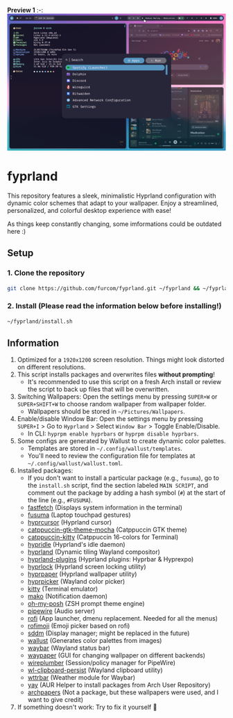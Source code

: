 **Preview 1**
:-:
![Preview](https://github.com/furcom/fyprland/blob/main/preview.png?raw=true)

# fyprland
This repository features a sleek, minimalistic Hyprland configuration with dynamic color schemes that adapt to your wallpaper. Enjoy a streamlined, personalized, and colorful desktop experience with ease!  
  
As things keep constantly changing, some imformations could be outdated here :)

## Setup

### 1. Clone the repository
```bash
git clone https://github.com/furcom/fyprland.git ~/fyprland && ~/fyprland/install.sh
```

### 2. Install (Please read the information below before installing!)
```bash
~/fyprland/install.sh
```

## Information
1. Optimized for a `1920x1200` screen resolution. Things might look distorted on different resolutions.
2. This script installs packages and overwrites files **without prompting**!
    - It's recommended to use this script on a fresh Arch install or review the script to back up files that will be overwritten.
3. Switching Wallpapers: Open the settings menu by pressing `SUPER+W` or `SUPER+SHIFT+W` to choose random wallpaper from wallpaper folder.
    - Wallpapers should be stored in `~/Pictures/Wallpapers`.
4. Enable/disable Window Bar: Open the settings menu by pressing `SUPER+I` > Go to `Hyprland` > Select `Window Bar` > Toggle Enable/Disable.
    - In CLI: `hyprpm enable hyprbars` or `hyprpm disable hyprbars`.
5. Some configs are generated by Wallust to create dynamic color palettes.
    - Templates are stored in `~/.config/wallust/templates`.
    - You'll need to review the configuration file for templates at `~/.config/wallust/wallust.toml`.
6. Installed packages:
    - If you don't want to install a particular package (e.g., `fusuma`), go to the `install.sh` script, find the section labeled `MAIN SCRIPT`, and comment out the package by adding a hash symbol (`#`) at the start of the line (e.g., `#FUSUMA`).
    - [fastfetch](https://github.com/fastfetch-cli/fastfetch) (Displays system information in the terminal)
    - [fusuma](https://github.com/iberianpig/fusuma) (Laptop touchpad gestures)
    - [hyprcursor](https://github.com/hyprwm/hyprcursor) (Hyprland cursor)
    - [catppuccin-gtk-theme-mocha](https://github.com/catppuccin/gtk) (Catppuccin GTK theme)
    - [catppuccin-kitty](https://github.com/catppuccin/kitty) (Catppuccin 16-colors for Terminal)
    - [hypridle](https://github.com/hyprwm/hypridle) (Hyprland's idle daemon)
    - [hyprland](https://github.com/hyprwm/Hyprland) (Dynamic tiling Wayland compositor)
    - [hyprland-plugins](https://github.com/hyprwm/hyprland-plugins) (Hyprland plugins: Hyprbar & Hyprexpo)
    - [hyprlock](https://github.com/hyprwm/hyprlock) (Hyprland screen locking utility)
    - [hyprpaper](https://github.com/hyprwm/hyprpaper) (Hyprland wallpaper utility)
    - [hyprpicker](https://github.com/hyprwm/hyprpicker) (Wayland color picker)
    - [kitty](https://github.com/kovidgoyal/kitty) (Terminal emulator)
    - [mako](https://github.com/emersion/mako) (Notification daemon)
    - [oh-my-posh](https://github.com/JanDeDobbeleer/oh-my-posh) (ZSH prompt theme engine)
    - [pipewire](https://github.com/PipeWire/pipewire) (Audio server)
    - [rofi](https://github.com/davatorium/rofi) (App launcher, dmenu replacement. Needed for all the menus)
    - [rofimoji](https://github.com/fdw/rofimoji) (Emoji picker based on rofi)
    - [sddm](https://github.com/sddm/sddm) (Display manager; might be replaced in the future)
    - [wallust](https://codeberg.org/explosion-mental/wallust/) (Generates color palettes from images)
    - [waybar](https://github.com/Alexays/Waybar) (Wayland status bar)
    - [waypaper](https://github.com/anufrievroman/waypaper) (GUI for changing wallpaper on different backends)
    - [wireplumber](https://github.com/PipeWire/wireplumber) (Session/policy manager for PipeWire)
    - [wl-clipboard-persist](https://github.com/Linus789/wl-clip-persist) (Wayland clipboard utility)
    - [wttrbar](https://github.com/bjesus/wttrbar) (Weather module for Waybar)
    - [yay](https://github.com/Jguer/yay) (AUR Helper to install packages from Arch User Repository)
    - [archpapers](https://github.com/connorslade/ArchPapers?tab=readme-ov-file) (Not a package, but these wallpapers were used, and I want to give credit)
7. If something doesn't work: Try to fix it yourself 🫶
